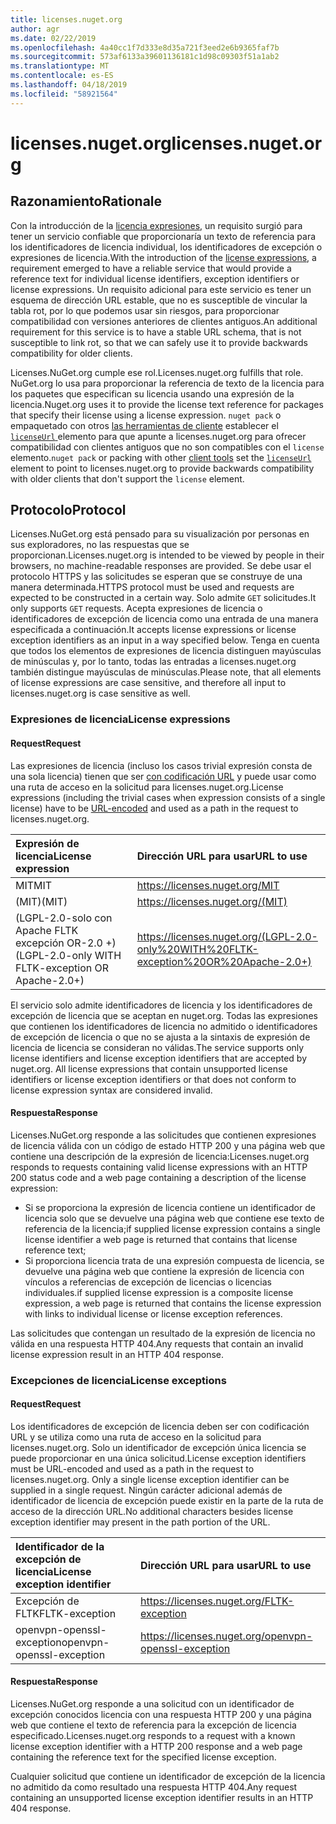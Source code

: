 ```yaml
---
title: licenses.nuget.org
author: agr
ms.date: 02/22/2019
ms.openlocfilehash: 4a40cc1f7d333e8d35a721f3eed2e6b9365faf7b
ms.sourcegitcommit: 573af6133a39601136181c1d98c09303f51a1ab2
ms.translationtype: MT
ms.contentlocale: es-ES
ms.lasthandoff: 04/18/2019
ms.locfileid: "58921564"
---
```

# <a name="licensesnugetorg"></a><span data-ttu-id="96903-102">licenses.nuget.org</span><span class="sxs-lookup"><span data-stu-id="96903-102">licenses.nuget.org</span></span>

## <a name="rationale"></a><span data-ttu-id="96903-103">Razonamiento</span><span class="sxs-lookup"><span data-stu-id="96903-103">Rationale</span></span>

<span data-ttu-id="96903-104">Con la introducción de la [licencia expresiones](nuspec.md#license), un requisito surgió para tener un servicio confiable que proporcionaría un texto de referencia para los identificadores de licencia individual, los identificadores de excepción o expresiones de licencia.</span><span class="sxs-lookup"><span data-stu-id="96903-104">With the introduction of the [license expressions](nuspec.md#license), a requirement emerged to have a reliable service that would provide a reference text for individual license identifiers, exception identifiers or license expressions.</span></span>
<span data-ttu-id="96903-105">Un requisito adicional para este servicio es tener un esquema de dirección URL estable, que no es susceptible de vincular la tabla rot, por lo que podemos usar sin riesgos, para proporcionar compatibilidad con versiones anteriores de clientes antiguos.</span><span class="sxs-lookup"><span data-stu-id="96903-105">An additional requirement for this service is to have a stable URL schema, that is not susceptible to link rot, so that we can safely use it to provide backwards compatibility for older clients.</span></span>

<span data-ttu-id="96903-106">Licenses.NuGet.org cumple ese rol.</span><span class="sxs-lookup"><span data-stu-id="96903-106">Licenses.nuget.org fulfills that role.</span></span> <span data-ttu-id="96903-107">NuGet.org lo usa para proporcionar la referencia de texto de la licencia para los paquetes que especifican su licencia usando una expresión de la licencia.</span><span class="sxs-lookup"><span data-stu-id="96903-107">Nuget.org uses it to provide the license text reference for packages that specify their license using a license expression.</span></span> <span data-ttu-id="96903-108">`nuget pack` o empaquetado con otros [las herramientas de cliente](https://docs.microsoft.com/en-us/nuget/install-nuget-client-tools) establecer el [ `licenseUrl` ](nuspec.md#licenseurl) elemento para que apunte a licenses.nuget.org para ofrecer compatibilidad con clientes antiguos que no son compatibles con el `license` elemento.</span><span class="sxs-lookup"><span data-stu-id="96903-108">`nuget pack` or packing with other [client tools](https://docs.microsoft.com/en-us/nuget/install-nuget-client-tools) set the [`licenseUrl`](nuspec.md#licenseurl) element to point to licenses.nuget.org to provide backwards compatibility with older clients that don't support the `license` element.</span></span>

## <a name="protocol"></a><span data-ttu-id="96903-109">Protocolo</span><span class="sxs-lookup"><span data-stu-id="96903-109">Protocol</span></span>

<span data-ttu-id="96903-110">Licenses.NuGet.org está pensado para su visualización por personas en sus exploradores, no las respuestas que se proporcionan.</span><span class="sxs-lookup"><span data-stu-id="96903-110">Licenses.nuget.org is intended to be viewed by people in their browsers, no machine-readable responses are provided.</span></span>
<span data-ttu-id="96903-111">Se debe usar el protocolo HTTPS y las solicitudes se esperan que se construye de una manera determinada.</span><span class="sxs-lookup"><span data-stu-id="96903-111">HTTPS protocol must be used and requests are expected to be constructed in a certain way.</span></span> <span data-ttu-id="96903-112">Solo admite `GET` solicitudes.</span><span class="sxs-lookup"><span data-stu-id="96903-112">It only supports `GET` requests.</span></span>
<span data-ttu-id="96903-113">Acepta expresiones de licencia o identificadores de excepción de licencia como una entrada de una manera especificada a continuación.</span><span class="sxs-lookup"><span data-stu-id="96903-113">It accepts license expressions or license exception identifiers as an input in a way specified below.</span></span> <span data-ttu-id="96903-114">Tenga en cuenta que todos los elementos de expresiones de licencia distinguen mayúsculas de minúsculas y, por lo tanto, todas las entradas a licenses.nuget.org también distingue mayúsculas de minúsculas.</span><span class="sxs-lookup"><span data-stu-id="96903-114">Please note, that all elements of license expressions are case sensitive, and therefore all input to licenses.nuget.org is case sensitive as well.</span></span>

### <a name="license-expressions"></a><span data-ttu-id="96903-115">Expresiones de licencia</span><span class="sxs-lookup"><span data-stu-id="96903-115">License expressions</span></span>

#### <a name="request"></a><span data-ttu-id="96903-116">Request</span><span class="sxs-lookup"><span data-stu-id="96903-116">Request</span></span>

<span data-ttu-id="96903-117">Las expresiones de licencia (incluso los casos trivial expresión consta de una sola licencia) tienen que ser [con codificación URL](https://tools.ietf.org/html/rfc3986#section-2.1) y puede usar como una ruta de acceso en la solicitud para licenses.nuget.org.</span><span class="sxs-lookup"><span data-stu-id="96903-117">License expressions (including the trivial cases when expression consists of a single license) have to be [URL-encoded](https://tools.ietf.org/html/rfc3986#section-2.1) and used as a path in the request to licenses.nuget.org.</span></span>

| <span data-ttu-id="96903-118">Expresión de licencia</span><span class="sxs-lookup"><span data-stu-id="96903-118">License expression</span></span> | <span data-ttu-id="96903-119">Dirección URL para usar</span><span class="sxs-lookup"><span data-stu-id="96903-119">URL to use</span></span> |
|:---|:---|
| <span data-ttu-id="96903-120">MIT</span><span class="sxs-lookup"><span data-stu-id="96903-120">MIT</span></span>                                                | <https://licenses.nuget.org/MIT> |
| <span data-ttu-id="96903-121">(MIT)</span><span class="sxs-lookup"><span data-stu-id="96903-121">(MIT)</span></span>                                              | <https://licenses.nuget.org/(MIT)> |
| <span data-ttu-id="96903-122">(LGPL-2.0-solo con Apache FLTK excepción OR-2.0 +)</span><span class="sxs-lookup"><span data-stu-id="96903-122">(LGPL-2.0-only WITH FLTK-exception OR Apache-2.0+)</span></span> | <https://licenses.nuget.org/(LGPL-2.0-only%20WITH%20FLTK-exception%20OR%20Apache-2.0+)> |

<span data-ttu-id="96903-123">El servicio solo admite identificadores de licencia y los identificadores de excepción de licencia que se aceptan en nuget.org. Todas las expresiones que contienen los identificadores de licencia no admitido o identificadores de excepción de licencia o que no se ajusta a la sintaxis de expresión de licencia de licencia se consideran no válidas.</span><span class="sxs-lookup"><span data-stu-id="96903-123">The service supports only license identifiers and license exception identifiers that are accepted by nuget.org. All license expressions that contain unsupported license identifiers or license exception identifiers or that does not conform to license expression syntax are considered invalid.</span></span>

#### <a name="response"></a><span data-ttu-id="96903-124">Respuesta</span><span class="sxs-lookup"><span data-stu-id="96903-124">Response</span></span>

<span data-ttu-id="96903-125">Licenses.NuGet.org responde a las solicitudes que contienen expresiones de licencia válida con un código de estado HTTP 200 y una página web que contiene una descripción de la expresión de licencia:</span><span class="sxs-lookup"><span data-stu-id="96903-125">Licenses.nuget.org responds to requests containing valid license expressions with an HTTP 200 status code and a web page containing a description of the license expression:</span></span>

* <span data-ttu-id="96903-126">Si se proporciona la expresión de licencia contiene un identificador de licencia solo que se devuelve una página web que contiene ese texto de referencia de la licencia;</span><span class="sxs-lookup"><span data-stu-id="96903-126">if supplied license expression contains a single license identifier a web page is returned that contains that license reference text;</span></span>
* <span data-ttu-id="96903-127">Si proporciona licencia trata de una expresión compuesta de licencia, se devuelve una página web que contiene la expresión de licencia con vínculos a referencias de excepción de licencias o licencias individuales.</span><span class="sxs-lookup"><span data-stu-id="96903-127">if supplied license expression is a composite license expression, a web page is returned that contains the license expression with links to individual license or license exception references.</span></span>

<span data-ttu-id="96903-128">Las solicitudes que contengan un resultado de la expresión de licencia no válida en una respuesta HTTP 404.</span><span class="sxs-lookup"><span data-stu-id="96903-128">Any requests that contain an invalid license expression result in an HTTP 404 response.</span></span>

### <a name="license-exceptions"></a><span data-ttu-id="96903-129">Excepciones de licencia</span><span class="sxs-lookup"><span data-stu-id="96903-129">License exceptions</span></span>

#### <a name="request"></a><span data-ttu-id="96903-130">Request</span><span class="sxs-lookup"><span data-stu-id="96903-130">Request</span></span>

<span data-ttu-id="96903-131">Los identificadores de excepción de licencia deben ser con codificación URL y se utiliza como una ruta de acceso en la solicitud para licenses.nuget.org. Solo un identificador de excepción única licencia se puede proporcionar en una única solicitud.</span><span class="sxs-lookup"><span data-stu-id="96903-131">License exception identifiers must be URL-encoded and used as a path in the request to licenses.nuget.org. Only a single license exception identifier can be supplied in a single request.</span></span> <span data-ttu-id="96903-132">Ningún carácter adicional además de identificador de licencia de excepción puede existir en la parte de la ruta de acceso de la dirección URL.</span><span class="sxs-lookup"><span data-stu-id="96903-132">No additional characters besides license exception identifier may present in the path portion of the URL.</span></span>

| <span data-ttu-id="96903-133">Identificador de la excepción de licencia</span><span class="sxs-lookup"><span data-stu-id="96903-133">License exception identifier</span></span> | <span data-ttu-id="96903-134">Dirección URL para usar</span><span class="sxs-lookup"><span data-stu-id="96903-134">URL to use</span></span> |
|:---|:---|
|<span data-ttu-id="96903-135">Excepción de FLTK</span><span class="sxs-lookup"><span data-stu-id="96903-135">FLTK-exception</span></span>            | <https://licenses.nuget.org/FLTK-exception> |
|<span data-ttu-id="96903-136">openvpn-openssl-exception</span><span class="sxs-lookup"><span data-stu-id="96903-136">openvpn-openssl-exception</span></span> | <https://licenses.nuget.org/openvpn-openssl-exception> |

#### <a name="response"></a><span data-ttu-id="96903-137">Respuesta</span><span class="sxs-lookup"><span data-stu-id="96903-137">Response</span></span>

<span data-ttu-id="96903-138">Licenses.NuGet.org responde a una solicitud con un identificador de excepción conocidos licencia con una respuesta HTTP 200 y una página web que contiene el texto de referencia para la excepción de licencia especificado.</span><span class="sxs-lookup"><span data-stu-id="96903-138">Licenses.nuget.org responds to a request with a known license exception identifier with a HTTP 200 response and a web page containing the reference text for the specified license exception.</span></span>

<span data-ttu-id="96903-139">Cualquier solicitud que contiene un identificador de excepción de la licencia no admitido da como resultado una respuesta HTTP 404.</span><span class="sxs-lookup"><span data-stu-id="96903-139">Any request containing an unsupported license exception identifier results in an HTTP 404 response.</span></span>